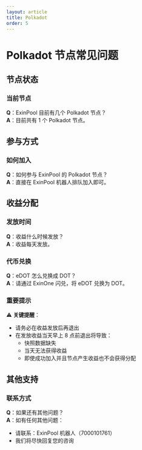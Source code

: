 ```yaml
---
layout: article
title: Polkadot
order: 5
---
```


# Polkadot 节点常见问题

## 节点状态

### 当前节点
**Q**：ExinPool 目前有几个 Polkadot 节点？  
**A**：目前共有 1 个 Polkadot 节点。

## 参与方式

### 如何加入
**Q**：如何参与 ExinPool 的 Polkadot 节点？  
**A**：直接在 ExinPool 机器人排队加入即可。

## 收益分配

### 发放时间
**Q**：收益什么时候发放？  
**A**：收益每天发放。

### 代币兑换
**Q**：eDOT 怎么兑换成 DOT？  
**A**：请通过 ExinOne 闪兑，将 eDOT 兑换为 DOT。

### 重要提示
⚠️ **关键提醒**：
- 请务必在收益发放后再退出
- 在发放收益当天早上 8 点前退出将导致：
  - 快照数据缺失
  - 当天无法获得收益
  - 即使成功加入并且节点产生收益也不会获得分配

## 其他支持

### 联系方式
**Q**：如果还有其他问题？  
**A**：如有任何其他问题：
- 请联系：ExinPool 机器人（7000101761）
- 我们将尽快回复您的咨询